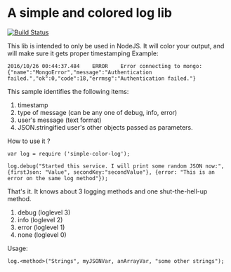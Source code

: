 A simple and colored log lib
============================

[![Build Status](https://travis-ci.org/toranaga-samma/color-log-js.svg?branch=master)](https://travis-ci.org/toranaga-samma/color-log-js)

This lib is intended to only be used in NodeJS.
It will color your output, and will make sure it gets proper timestamping
Example:

	2016/10/26 00:44:37.484    ERROR    Error connecting to mongo:     {"name":"MongoError","message":"Authentication failed.","ok":0,"code":18,"errmsg":"Authentication failed."}

This sample identifies the following items:
1. timestamp
2. type of message (can be any one of debug, info, error)
3. user's message (text format)
4. JSON.stringified user's other objects passed as parameters.

How to use it ? 

	var log = require ('simple-color-log');

	log.debug("Started this service. I will print some random JSON now:", {firstJson: "Value", secondKey:"secondValue"}, {error: "This is an error on the same log method"});

That's it.
It knows about 3 logging methods and one shut-the-hell-up method. 

1. debug (loglevel 3)
2. info (loglevel 2)
3. error (loglevel 1)
4. none (loglevel 0)

Usage: 

	log.<method>("Strings", myJSONVar, anArrayVar, "some other strings");
